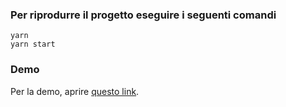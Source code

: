 
### Per riprodurre il progetto eseguire i seguenti comandi

```
yarn
yarn start
```

### Demo

Per la demo, aprire [questo link](https://dev8651.dxsfu3h5tx5ds.amplifyapp.com/).